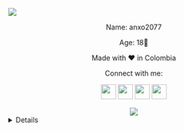 <a href="https://github.com/anxo2077"><img src="https://cardivo.vercel.app/api?name=Anxo2077&description=Hi,%20i%27m%20Anxo2077%20and%20i%27m%20just%20a%20newbie%20programmer👋&image=https://avatars.githubusercontent.com/u/78989681?v=4&usqp=CAU&backgroundColor=%23ecf0f1&instagram=@anxo2077&github=anxo2077&pattern=leaf&colorPattern=%23eaeaea" /><a>
<p align="center">Name: anxo2077</p>
<p align="center">Age: 18📍</p>
<p align="center">Made with ♥ in Colombia</p>
<p align="center">Connect with me:</p>
<div> 
  <p align="center">
  <a href="https://www.youtube.com/channel/UCDbYHpkLNRmwNKHFXqFmYUQ" target="_blank"><img src="https://www.svgrepo.com/show/157839/youtube.svg" width="30" height="30"></a>
  <a href = "https://api.whatsapp.com/send?phone=+573225236629&text=%F0%9F%8E%B4"><img src="https://www.svgrepo.com/show/354560/whatsapp.svg" width="30" height="30"></a>
  <a href="https://www.instagram.com/anxo2077/" target="_blank"><img src="https://www.svgrepo.com/show/111199/instagram.svg" width="30" height="30"></a>
 <a href="https://discord.gg/TE7J65mPtM" target="_blank"><img src="https://www.svgrepo.com/show/353655/discord-icon.svg" width="30" height="30"></a> 
  </p>
  <div align="center">
<a href="https://open.spotify.com/user/6pbw0k6kv4t0vifwtksmo9r7s?si=2f79d78bd9fb4e08"><img src="https://spotify-github-profile.vercel.app/api/view?uid=6pbw0k6kv4t0vifwtksmo9r7s&cover_image=true&theme=novatorem&bar_color=53b14f&bar_color_cover=true" /><a>
</div>
</div>
 <details>
  <summary>My stats in Github</summary>
  <p align="center"><a href="https://github.com/anxo2077"><img src="https://github-readme-stats.vercel.app/api?username=anxo2077&show_icons=true&theme=radical"></a></p>
</details>

